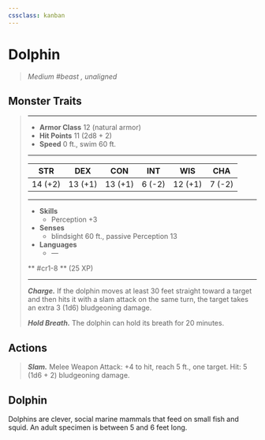 ```yaml
---
cssclass: kanban
---
```


# Dolphin
>*Medium #beast , unaligned*
## Monster Traits
>___
>- **Armor Class** 12 (natural armor)
>- **Hit Points** 11 (2d8 + 2)
>- **Speed** 0 ft., swim 60 ft.
>___
>|STR|DEX|CON|INT|WIS|CHA|
>|:---:|:---:|:---:|:---:|:---:|:---:|
>|14 (+2)|13 (+1)|13 (+1)|6 (-2)|12 (+1)|7 (-2)|
>___
>- **Skills**
>	 - Perception +3
>- **Senses**
>	 - blindsight 60 ft., passive Perception 13
>- **Languages**
>	 - —
>
> ** #cr1-8 ** (25 XP)
>___
>***Charge.*** If the dolphin moves at least 30 feet straight toward a target and then hits it with a slam attack on the same turn, the target takes an extra 3 (1d6) bludgeoning damage.  
>
>***Hold Breath.*** The dolphin can hold its breath for 20 minutes.  
>
## Actions
>***Slam.*** Melee Weapon Attack: +4 to hit, reach 5 ft., one target. Hit: 5 (1d6 + 2) bludgeoning damage.
## Dolphin
Dolphins are clever, social marine mammals that feed on small fish and squid. An adult specimen is between 5 and 6 feet long.